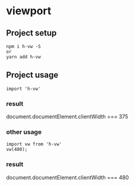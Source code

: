 # viewport

## Project setup
```
npm i h-vw -S  
or
yarn add h-vw
```
## Project usage
```
import 'h-vw'
```

### result
document.documentElement.clientWidth === 375

### other usage
```
import vw from 'h-vw'
vw(480);
```
### result
document.documentElement.clientWidth === 480
